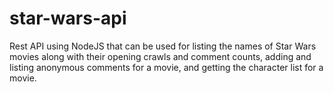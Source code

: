# star-wars-api
Rest API using NodeJS that can be used for listing the names of Star Wars movies along with their opening crawls and comment counts, adding and listing anonymous comments for a movie, and getting the character list for a movie.
